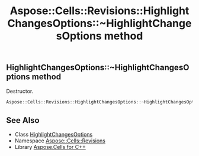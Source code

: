 ﻿---
title: Aspose::Cells::Revisions::HighlightChangesOptions::~HighlightChangesOptions method
linktitle: ~HighlightChangesOptions
second_title: Aspose.Cells for C++ API Reference
description: 'Aspose::Cells::Revisions::HighlightChangesOptions::~HighlightChangesOptions method. Destructor in C++.'
type: docs
weight: 200
url: /cpp/aspose.cells.revisions/highlightchangesoptions/~highlightchangesoptions/
---
## HighlightChangesOptions::~HighlightChangesOptions method


Destructor.

```cpp
Aspose::Cells::Revisions::HighlightChangesOptions::~HighlightChangesOptions()
```

## See Also

* Class [HighlightChangesOptions](../)
* Namespace [Aspose::Cells::Revisions](../../)
* Library [Aspose.Cells for C++](../../../)
